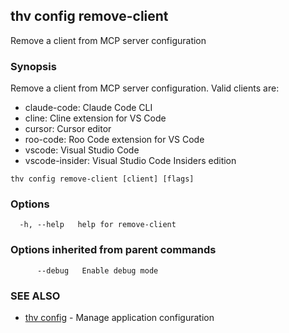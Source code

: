 ## thv config remove-client

Remove a client from MCP server configuration

### Synopsis

Remove a client from MCP server configuration.
Valid clients are:
  - claude-code: Claude Code CLI
  - cline: Cline extension for VS Code
  - cursor: Cursor editor
  - roo-code: Roo Code extension for VS Code
  - vscode: Visual Studio Code
  - vscode-insider: Visual Studio Code Insiders edition

```
thv config remove-client [client] [flags]
```

### Options

```
  -h, --help   help for remove-client
```

### Options inherited from parent commands

```
      --debug   Enable debug mode
```

### SEE ALSO

* [thv config](thv_config.md)	 - Manage application configuration

